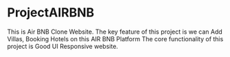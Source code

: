 # ProjectAIRBNB
This is Air BNB Clone Website.
The key feature of this project is we can Add Villas, Booking Hotels on this AIR BNB Platform
The core functionality of this project is Good UI Responsive website.
